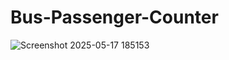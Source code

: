 # Bus-Passenger-Counter
![Screenshot 2025-05-17 185153](https://github.com/user-attachments/assets/f3af149f-6e3d-41d3-8f6b-5ac3656bd522)
